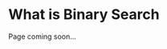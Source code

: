 [comment]: metadata=
[comment]: keywords=
[comment]: robots=
<h1>What is Binary Search</h1>
<p>Page coming soon...</p>
